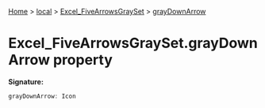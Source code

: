 [Home](./index) &gt; [local](local.md) &gt; [Excel\_FiveArrowsGraySet](local.excel_fivearrowsgrayset.md) &gt; [grayDownArrow](local.excel_fivearrowsgrayset.graydownarrow.md)

# Excel\_FiveArrowsGraySet.grayDownArrow property


**Signature:**
```javascript
grayDownArrow: Icon
```
